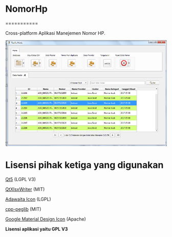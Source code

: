 # NomorHp
===========

 Cross-platform Aplikasi Manejemen Nomor HP.
 
![](https://raw.githubusercontent.com/rdhafidh/NomorHp/master/res/contoh.png)
 
# Lisensi pihak ketiga yang digunakan

[Qt5](https://www.qt.io) (LGPL V3)

[QtXlsxWriter](https://github.com/dbzhang800/QtXlsxWriter) (MIT)

[Adawaita Icon](https://github.com/GNOME/adwaita-icon-theme) (LGPL)

[cpp-peglib](https://github.com/yhirose/cpp-peglib) (MIT)

[Google Material Design Icon](https://github.com/google/material-design-icons) (Apache)

**Lisensi aplikasi yaitu GPL V3**
 
 
 
 
 
 